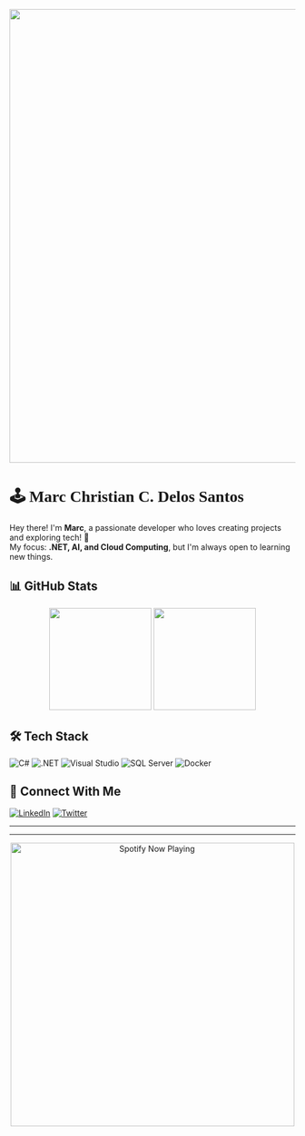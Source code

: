 <p align="center">
  <img src="https://i.pinimg.com/originals/1c/4a/45/1c4a4596912277e7b3b209f1ccf49927.gif" width="800"/>
</p>

# 🕹️ <span style="font-family: 'Press Start 2P', cursive;">Marc Christian C. Delos Santos</span> 

Hey there! I'm **Marc**, a passionate developer who loves creating projects and exploring tech! 🚀  
My focus: **.NET, AI, and Cloud Computing**, but I'm always open to learning new things.  


## 📊 GitHub Stats

<div align="center">
  <img height="180em" src="https://github-readme-stats.vercel.app/api?username=YourGitHubUsername&show_icons=true&theme=radical" />
  <img height="180em" src="https://github-readme-streak-stats.herokuapp.com/?user=YourGitHubUsername&theme=radical" />
</div>

## 🛠️ Tech Stack

![C#](https://img.shields.io/badge/C%23-239120?style=for-the-badge&logo=csharp&logoColor=white)
![.NET](https://img.shields.io/badge/.NET-512BD4?style=for-the-badge&logo=dotnet&logoColor=white)
![Visual Studio](https://img.shields.io/badge/Visual%20Studio-5C2D91?style=for-the-badge&logo=visualstudio&logoColor=white)
![SQL Server](https://img.shields.io/badge/SQL%20Server-CC2927?style=for-the-badge&logo=microsoftsqlserver&logoColor=white)
![Docker](https://img.shields.io/badge/Docker-2496ED?style=for-the-badge&logo=docker&logoColor=white)

## 🔗 Connect With Me

[![LinkedIn](https://img.shields.io/badge/LinkedIn-0A66C2?style=for-the-badge&logo=linkedin&logoColor=white)](https://linkedin.com/in/yourprofile)
[![Twitter](https://img.shields.io/badge/Twitter-1DA1F2?style=for-the-badge&logo=twitter&logoColor=white)](https://twitter.com/yourprofile)

---

---
<p align="center">
  <img src="https://spotify-recently-played-readme.vercel.app/api?user=31m2exjv3uwdl6dl2vb65mtotuau" alt="Spotify Now Playing" width="500"/>
</p>






